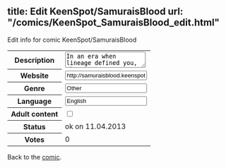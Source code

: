 title: Edit KeenSpot/SamuraisBlood
url: "/comics/KeenSpot_SamuraisBlood_edit.html"
---
Edit info for comic KeenSpot/SamuraisBlood

<form name="comic" action="http://gaepostmail.appengine.com/comic" name="post">
<table class="comicinfo">
<tr>
<th>Description</th><td><textarea name="description">In an era when lineage defined you, three teenagers must make their way through the world hiding their identities in order to find their destinies.</textarea></td>
</tr>
<tr>
<th>Website</th><td><input type="text" name="url" value="http://samuraisblood.keenspot.com/"/></td>
</tr>
<tr>
<th>Genre</th><td><input type="text" name="genre" value="Other"/></td>
</tr>
<tr>
<th>Language</th><td><input type="text" name="language" value="English"/></td>
</tr>
<tr>
<th>Adult content</th><td><input type="checkbox" name="adult" value="adult" /></td>
</tr>
<tr>
<th>Status</th><td>ok on 11.04.2013</td>
</tr>
<tr>
<th>Votes</th><td>0</div></td>
</tr>
</table>
</form>

Back to the [comic](/comics/KeenSpot_SamuraisBlood.html).
